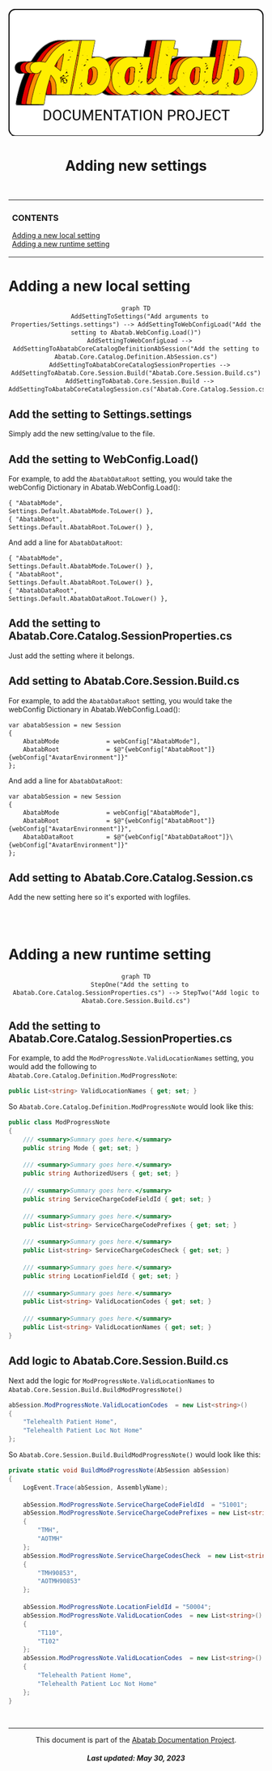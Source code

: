 <!--
This documentation is incomplete.
-->

<div align="center">

  ![AbatabDocumentationProjectLogo](../../../../../.github/images/logo/docproj/AbatabDocumentationProjectLogo.png)

  <h1>
    Adding new settings
  </h1>

</div>

<br>

<!-- The HTML indentations have to stay this way to work. -->
<table>
<tr>
<td img src="imaginare-spacer.png" alt="blank-spacer" width="1000" height="1">

  ### CONTENTS
  [Adding a new local setting](#adding-a-new-local-setting)<br>
  [Adding a new runtime setting](#adding-a-new-runtime-setting)

</td>
</tr>
</table>

# Adding a new local setting

<!--
  *****************************************
  This section needs to be reviewed/updated
  *****************************************
-->

<div align="center">

```mermaid
graph TD
  AddSettingToSettings("Add arguments to Properties/Settings.settings") --> AddSettingToWebConfigLoad("Add the setting to Abatab.WebConfig.Load()")
  AddSettingToWebConfigLoad --> AddSettingToAbatabCoreCatalogDefinitionAbSession("Add the setting to Abatab.Core.Catalog.Definition.AbSession.cs")
  AddSettingToAbatabCoreCatalogSessionProperties --> AddSettingToAbatab.Core.Session.Build("Abatab.Core.Session.Build.cs")
  AddSettingToAbatab.Core.Session.Build --> AddSettingToAbatabCoreCatalogSession.cs("Abatab.Core.Catalog.Session.cs")
```

</div>

## Add the setting to Settings.settings

Simply add the new setting/value to the file.

## Add the setting to WebConfig.Load()

For example, to add the `AbatabDataRoot` setting, you would take the webConfig Dictionary in Abatab.WebConfig.Load():

```
{ "AbatabMode",                             Settings.Default.AbatabMode.ToLower() },
{ "AbatabRoot",                             Settings.Default.AbatabRoot.ToLower() },
```

And add a line for `AbatabDataRoot`:

```
{ "AbatabMode",                             Settings.Default.AbatabMode.ToLower() },
{ "AbatabRoot",                             Settings.Default.AbatabRoot.ToLower() },
{ "AbatabDataRoot",                         Settings.Default.AbatabDataRoot.ToLower() },
```

## Add the setting to Abatab.Core.Catalog.SessionProperties.cs

Just add the setting where it belongs.

## Add setting to Abatab.Core.Session.Build.cs

For example, to add the `AbatabDataRoot` setting, you would take the webConfig Dictionary in Abatab.WebConfig.Load():

```
var abatabSession = new Session
{
    AbatabMode             = webConfig["AbatabMode"],
    AbatabRoot             = $@"{webConfig["AbatabRoot"]}{webConfig["AvatarEnvironment"]}"
};
```

And add a line for `AbatabDataRoot`:

```
var abatabSession = new Session
{
    AbatabMode             = webConfig["AbatabMode"],
    AbatabRoot             = $@"{webConfig["AbatabRoot"]}{webConfig["AvatarEnvironment"]}",
    AbatabDataRoot         = $@"{webConfig["AbatabDataRoot"]}\{webConfig["AvatarEnvironment"]}"
};
```

## Add setting to Abatab.Core.Catalog.Session.cs

Add the new setting here so it's exported with logfiles.

<br>
<br>

# Adding a new runtime setting <!-- Last updated: 230329.1121 -->

<div align="center">

```mermaid
graph TD
  StepOne("Add the setting to Abatab.Core.Catalog.SessionProperties.cs") --> StepTwo("Add logic to Abatab.Core.Session.Build.cs")
```

</div>

## Add the setting to Abatab.Core.Catalog.SessionProperties.cs

For example, to add the `ModProgressNote.ValidLocationNames` setting, you would add the following to `Abatab.Core.Catalog.Definition.ModProgressNote`:

```csharp
public List<string> ValidLocationNames { get; set; }
```

So `Abatab.Core.Catalog.Definition.ModProgressNote` would look like this:

```csharp
public class ModProgressNote
{
    /// <summary>Summary goes here.</summary>
    public string Mode { get; set; }

    /// <summary>Summary goes here.</summary>
    public string AuthorizedUsers { get; set; }

    /// <summary>Summary goes here.</summary>
    public string ServiceChargeCodeFieldId { get; set; }

    /// <summary>Summary goes here.</summary>
    public List<string> ServiceChargeCodePrefixes { get; set; }

    /// <summary>Summary goes here.</summary>
    public List<string> ServiceChargeCodesCheck { get; set; }

    /// <summary>Summary goes here.</summary>
    public string LocationFieldId { get; set; }

    /// <summary>Summary goes here.</summary>
    public List<string> ValidLocationCodes { get; set; }

    /// <summary>Summary goes here.</summary>
    public List<string> ValidLocationNames { get; set; }
}
```

## Add logic to Abatab.Core.Session.Build.cs

Next add the logic for `ModProgressNote.ValidLocationNames` to `Abatab.Core.Session.Build.BuildModProgressNote()`

```csharp
abSession.ModProgressNote.ValidLocationCodes  = new List<string>()
{
    "Telehealth Patient Home",
    "Telehealth Patient Loc Not Home"
};
```

So `Abatab.Core.Session.Build.BuildModProgressNote()` would look like this:

```csharp
private static void BuildModProgressNote(AbSession abSession)
{
    LogEvent.Trace(abSession, AssemblyName);

    abSession.ModProgressNote.ServiceChargeCodeFieldId  = "51001";
    abSession.ModProgressNote.ServiceChargeCodePrefixes = new List<string>()
    {
        "TMH",
        "AOTMH"
    };
    abSession.ModProgressNote.ServiceChargeCodesCheck  = new List<string>()
    {
        "TMH90853",
        "AOTMH90853"
    };

    abSession.ModProgressNote.LocationFieldId = "50004";
    abSession.ModProgressNote.ValidLocationCodes  = new List<string>()
    {
        "T110",
        "T102"
    };
    abSession.ModProgressNote.ValidLocationCodes  = new List<string>()
    {
        "Telehealth Patient Home",
        "Telehealth Patient Loc Not Home"
    };
}
```

<br>

***

<div align="center">

  This document is part of the [Abatab Documentation Project](../Abatab%20Documentation%20Project.md).

  <h5>
    Last updated: May 30, 2023
  </h5>

</div>

